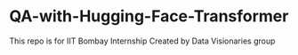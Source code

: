 # QA-with-Hugging-Face-Transformer
This repo is for IIT Bombay Internship
Created by Data Visionaries group
